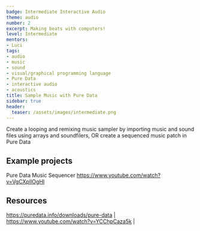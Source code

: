 ```yaml
---
badge: Intermediate Interactive Audio
theme: audio
number: 2
excerpt: Making beats with computers!
level: Intermediate
mentors:
- Luci
tags:
- audio
- music
- sound
- visual/graphical programming language
- Pure Data
- interactive audio
- acoustics
title: Sample Music with Pure Data
sidebar: true
header:
  teaser: /assets/images/intermediate.png
---
```

Create a looping and remixing music sampler by importing music and sound files using arrays and soundfilers, OR create a sequenced music patch in Pure Data

## Example projects
Pure Data Music Sequencer <a href="https://www.youtube.com/watch?v=VgCXpIlOgHI" rel="noopener">https://www.youtube.com/watch?v=VgCXpIlOgHI</a>
 

## Resources
<a href="https://puredata.info/downloads/pure-data" rel="noopener">https://puredata.info/downloads/pure-data</a> | <a href="https://www.youtube.com/watch?v=YCChpCaza5k" rel="noopener">https://www.youtube.com/watch?v=YCChpCaza5k</a> |

